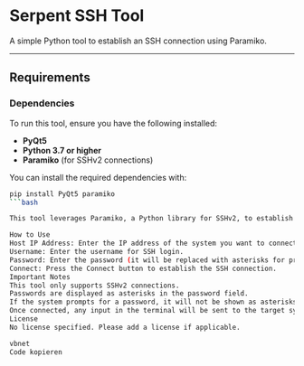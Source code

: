 # Serpent SSH Tool

A simple Python tool to establish an SSH connection using Paramiko.

---

## Requirements

### Dependencies

To run this tool, ensure you have the following installed:

- **PyQt5**
- **Python 3.7 or higher**
- **Paramiko** (for SSHv2 connections)

You can install the required dependencies with:

```bash
pip install PyQt5 paramiko
```bash

This tool leverages Paramiko, a Python library for SSHv2, to establish SSH connections. While Netmiko is also available for network devices, Paramiko is used here for a more general SSH connection.

How to Use
Host IP Address: Enter the IP address of the system you want to connect to.
Username: Enter the username for SSH login.
Password: Enter the password (it will be replaced with asterisks for privacy).
Connect: Press the Connect button to establish the SSH connection.
Important Notes
This tool only supports SSHv2 connections.
Passwords are displayed as asterisks in the password field.
If the system prompts for a password, it will not be shown as asterisks.
Once connected, any input in the terminal will be sent to the target system. Note that only one command can be sent at a time. Multiple commands cannot be executed in a single input.
License
No license specified. Please add a license if applicable.

vbnet
Code kopieren
